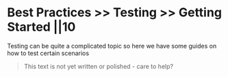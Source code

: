 # Best Practices >> Testing >> Getting Started ||10

Testing can be quite a complicated topic so here we have some guides on how to test certain scenarios

> This text is not yet written or polished - care to help?
